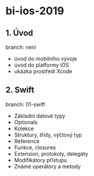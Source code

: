 # bi-ios-2019

## 1. Úvod
branch: není

- úvod do mobilního vývoje
- úvod do platformy iOS
- ukázka prostředí Xcode

## 2. Swift
branch: 01-swift

- Základní datové typy
- Optionals
- Kolekce
- Struktury, třídy, výčtový typ
- Reference
- Funkce, closures
- Extension, protokoly, delegáty
- Modifikátory přístupu
- Známé operátory a metody
